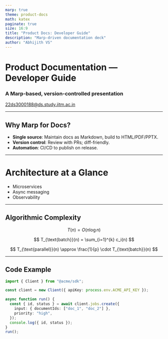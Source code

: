```yaml
---
marp: true
theme: product-docs
math: katex
paginate: true
size: 16:9
title: "Product Docs: Developer Guide"
description: "Marp-driven documentation deck"
author: "Abhijith VS"
---
```


<!-- _class: lead -->
# Product Documentation — Developer Guide
### A Marp-based, version-controlled presentation

22ds3000188@ds.study.iitm.ac.in

---

## Why Marp for Docs?

- **Single source**: Maintain docs as Markdown, build to HTML/PDF/PPTX.
- **Version control**: Review with PRs; diff-friendly.
- **Automation**: CI/CD to publish on release.

---

<!-- Background image slide -->
<!-- _backgroundImage: "https://images.unsplash.com/photo-1526378722484-bd91ca387e72?auto=format&fit=crop&w=1600&q=80" -->
# Architecture at a Glance

- Microservices
- Async messaging
- Observability

---

## Algorithmic Complexity

$$
T(n) = O(n \log n)
$$

$$
T_{\text{batch}}(n) = \sum_{i=1}^{k} c_i(n)
$$

$$
T_{\text{parallel}}(n) \approx \frac{1}{p} \cdot T_{\text{batch}}(n)
$$

---

## Code Example

```ts
import { Client } from "@acme/sdk";

const client = new Client({ apiKey: process.env.ACME_API_KEY });

async function run() {
  const { id, status } = await client.jobs.create({
    input: { documentIds: ["doc_1", "doc_2"] },
    priority: "high",
  });
  console.log({ id, status });
}
run();
